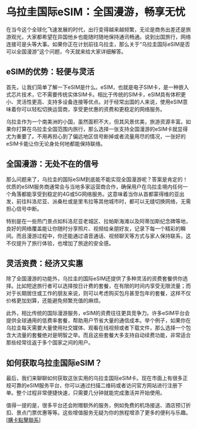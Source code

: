 # 乌拉圭国际eSIM：全国漫游，畅享无忧

在当今这个全球化飞速发展的时代，出行变得越来越频繁，无论是商务出差还是旅游观光，大家都希望在异国他乡也能随时随地保持通讯畅通。说到出国旅行，网络连接可是头等大事。如果你正在计划前往乌拉圭，那么关于“乌拉圭国际eSIM是否可以全国漫游”这个问题，今天就来给大家详细解答。

## eSIM的优势：轻便与灵活

首先，让我们简单了解一下eSIM是什么。eSIM，也就是电子SIM卡，是一种嵌入式芯片技术，它不需要传统实体SIM卡。相比于传统的SIM卡，eSIM具有体积更小、灵活性更高、支持多设备连接等优点。对于经常出国的人来说，使用eSIM意味着你可以轻松切换运营商，享受更优惠的资费和更稳定的网络服务。

乌拉圭作为一个南美洲的小国，虽然面积不大，但其风景优美，旅游资源丰富。如果你打算在乌拉圭全国范围内旅行，那么选择一张支持全国漫游的eSIM卡就显得尤为重要了。不用再担心到了偏远地区信号断掉或者流量用尽的情况，一张好的eSIM卡能让你无论身处何地都能保持联络。

## 全国漫游：无处不在的信号

那么问题来了，乌拉圭的国际eSIM到底能不能实现全国漫游呢？答案是肯定的！优质的eSIM服务商通常会与当地多家运营商合作，确保用户在乌拉圭境内任何一个角落都能享受到稳定的4G或5G网络服务。这意味着当你从首都蒙得维的亚出发，前往科洛尼亚、派桑杜或是里韦拉等其他城市时，都可以无缝切换网络，无需担心信号中断。

特别是在一些热门景点如科洛尼亚老城区、拉帕斯海滩以及阿蒂加斯纪念碑等地，良好的网络覆盖能让你随时分享照片、视频给亲朋好友，记录下每一个精彩的瞬间。而且漫游过程中，你还能通过语音通话、视频聊天等方式与家人保持联系，这不仅提升了旅行体验，也增加了旅途的安全感。

## 灵活资费：经济又实惠

除了全国漫游的功能外，乌拉圭的国际eSIM还提供了多种灵活的资费套餐供你选择。比如短途旅行者可以选择按日计费的套餐，在有限的时间内享受无限流量；而对于长期居住或工作的朋友来说，则可以考虑购买包月甚至包年的套餐，这样不仅价格更加划算，还能避免频繁充值的麻烦。

此外，相比传统的国际漫游服务，eSIM的资费往往更具竞争力。许多eSIM平台会提供全球通用的低费率套餐，帮助用户节省大量的通信成本。举个例子，如果你在乌拉圭每天需要大量使用社交媒体、观看在线视频或者下载文件，那么选择一个包含大流量的套餐绝对是明智之举。而且这些套餐大多支持自动续费功能，非常适合那些经常往返于多个国家之间的用户。

## 如何获取乌拉圭国际eSIM？

最后，我们来聊聊如何获取这张实用的乌拉圭国际eSIM卡。现在市面上有很多正规可靠的eSIM服务平台，你可以通过扫描二维码或者访问官方网站进行注册下单。整个过程非常便捷快速，只需要几分钟就能完成激活并开始使用。

值得一提的是，很多平台还会附赠额外的服务，例如免费的机场接送、酒店预订折扣、景点门票优惠等等。这些增值服务无疑为你的旅程增添了更多的便利与乐趣。[[購卡點擊聯系](https://t.me/s/SXDXQF)]